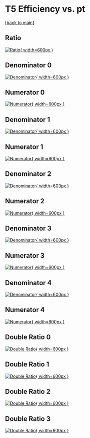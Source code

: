 # T5 Efficiency vs. pt

[[back to main](./)]



## Ratio

[![Ratio](../mtv/var/T5_loweta_11_1_eff_pt.png){ width=600px }](../mtv/var/T5_loweta_11_1_eff_pt.pdf)

## Denominator 0

[![Denominator](../mtv/den/T5_loweta_11_1_eff_pt_den0.png){ width=600px }](../mtv/den/T5_loweta_11_1_eff_pt_den0.pdf)

## Numerator 0

[![Numerator](../mtv/num/T5_loweta_11_1_eff_pt_num0.png){ width=600px }](../mtv/num/T5_loweta_11_1_eff_pt_num0.pdf)

## Denominator 1

[![Denominator](../mtv/den/T5_loweta_11_1_eff_pt_den1.png){ width=600px }](../mtv/den/T5_loweta_11_1_eff_pt_den1.pdf)

## Numerator 1

[![Numerator](../mtv/num/T5_loweta_11_1_eff_pt_num1.png){ width=600px }](../mtv/num/T5_loweta_11_1_eff_pt_num1.pdf)

## Denominator 2

[![Denominator](../mtv/den/T5_loweta_11_1_eff_pt_den2.png){ width=600px }](../mtv/den/T5_loweta_11_1_eff_pt_den2.pdf)

## Numerator 2

[![Numerator](../mtv/num/T5_loweta_11_1_eff_pt_num2.png){ width=600px }](../mtv/num/T5_loweta_11_1_eff_pt_num2.pdf)

## Denominator 3

[![Denominator](../mtv/den/T5_loweta_11_1_eff_pt_den3.png){ width=600px }](../mtv/den/T5_loweta_11_1_eff_pt_den3.pdf)

## Numerator 3

[![Numerator](../mtv/num/T5_loweta_11_1_eff_pt_num3.png){ width=600px }](../mtv/num/T5_loweta_11_1_eff_pt_num3.pdf)

## Denominator 4

[![Denominator](../mtv/den/T5_loweta_11_1_eff_pt_den4.png){ width=600px }](../mtv/den/T5_loweta_11_1_eff_pt_den4.pdf)

## Numerator 4

[![Numerator](../mtv/num/T5_loweta_11_1_eff_pt_num4.png){ width=600px }](../mtv/num/T5_loweta_11_1_eff_pt_num4.pdf)

## Double Ratio 0

[![Double Ratio](../mtv/ratio/T5_loweta_11_1_eff_pt_ratio0.png){ width=600px }](../mtv/ratio/T5_loweta_11_1_eff_pt_ratio0.pdf)

## Double Ratio 1

[![Double Ratio](../mtv/ratio/T5_loweta_11_1_eff_pt_ratio1.png){ width=600px }](../mtv/ratio/T5_loweta_11_1_eff_pt_ratio1.pdf)

## Double Ratio 2

[![Double Ratio](../mtv/ratio/T5_loweta_11_1_eff_pt_ratio2.png){ width=600px }](../mtv/ratio/T5_loweta_11_1_eff_pt_ratio2.pdf)

## Double Ratio 3

[![Double Ratio](../mtv/ratio/T5_loweta_11_1_eff_pt_ratio3.png){ width=600px }](../mtv/ratio/T5_loweta_11_1_eff_pt_ratio3.pdf)

